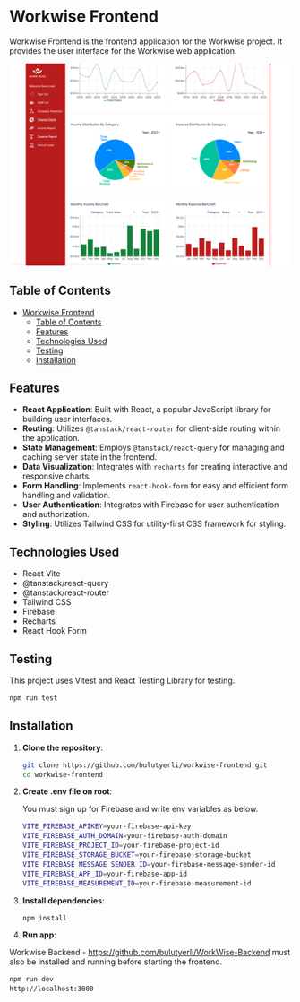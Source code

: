 # Workwise Frontend

Workwise Frontend is the frontend application for the Workwise project. It provides the user interface for the Workwise web application.

<img src="public/workwise-frontend-charts.png" alt="Workwise Frontend Charts" width="600"/>

## Table of Contents

- [Workwise Frontend](#workwise-frontend)
  - [Table of Contents](#table-of-contents)
  - [Features](#features)
  - [Technologies Used](#technologies-used)
  - [Testing](#testing)
  - [Installation](#installation)

## Features

- **React Application**: Built with React, a popular JavaScript library for building user interfaces.
- **Routing**: Utilizes `@tanstack/react-router` for client-side routing within the application.
- **State Management**: Employs `@tanstack/react-query` for managing and caching server state in the frontend.
- **Data Visualization**: Integrates with `recharts` for creating interactive and responsive charts.
- **Form Handling**: Implements `react-hook-form` for easy and efficient form handling and validation.
- **User Authentication**: Integrates with Firebase for user authentication and authorization.
- **Styling**: Utilizes Tailwind CSS for utility-first CSS framework for styling.

## Technologies Used

- React Vite
- @tanstack/react-query
- @tanstack/react-router
- Tailwind CSS
- Firebase
- Recharts
- React Hook Form

## Testing

This project uses Vitest and React Testing Library for testing.

```bash
npm run test
```

## Installation

1. **Clone the repository**:

   ```bash
   git clone https://github.com/bulutyerli/workwise-frontend.git
   cd workwise-frontend
   ```

2. **Create .env file on root**:

   You must sign up for Firebase and write env variables as below.

   ```bash
   VITE_FIREBASE_APIKEY=your-firebase-api-key
   VITE_FIREBASE_AUTH_DOMAIN=your-firebase-auth-domain
   VITE_FIREBASE_PROJECT_ID=your-firebase-project-id
   VITE_FIREBASE_STORAGE_BUCKET=your-firebase-storage-bucket
   VITE_FIREBASE_MESSAGE_SENDER_ID=your-firebase-message-sender-id
   VITE_FIREBASE_APP_ID=your-firebase-app-id
   VITE_FIREBASE_MEASUREMENT_ID=your-firebase-measurement-id
   ```

3. **Install dependencies**:

   ```bash
   npm install
   ```

4. **Run app**:

Workwise Backend - https://github.com/bulutyerli/WorkWise-Backend must also be installed and running before starting the frontend.

```bash
npm run dev
http://localhost:3000
```
